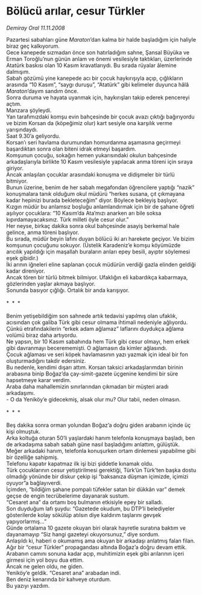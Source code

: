 # Bölücü arılar, cesur Türkler

*Demiray Oral 11.11.2008*

<div class="taraf_structure_2col_1zq">
<div class="margen_n">



 <p>Pazartesi sabahları güne <i>Maraton</i>’dan kalma bir halde başladığım için haliyle biraz geç kalkıyorum. <br/>Gece kanepede sızmadan önce son hatırladığım sahne, Şansal Büyüka ve Erman Toroğlu’nun günün anlam ve önemi vesilesiyle taktıkları, üzerlerinde Atatürk baskısı olan 10 Kasım kravatlarıydı. Bu sırada rüyalar âlemine dalmışım. <br/>Sabah gözümü yine kanepede acı bir çocuk haykırışıyla açıp, çığlıkların arasında “10 Kasım”, “saygı duruşu”, “Atatürk” gibi kelimeler duyunca hâlâ <i>Maraton</i>’dayım sandım önce. <br/>Sonra duruma ve hayata uyanmak için, haykırışları takip ederek pencereyi açtım. <br/>Manzara şöyleydi. <br/>Yan tarafımızdaki komşu evin bahçesinde bir çocuk avazı çıktığı bağırıyordu ve bizim Korsan da (köpeğimiz olur) kart sesiyle ona karşılık verme yarışındaydı. <br/>Saat 9.30’a geliyordu. <br/>Korsan’ı seri havlama durumundan homurdanma aşamasına geçirmeyi başardıktan sonra olan biteni idrak etmeyi başardım. <br/>Komşunun çocuğu, sokağın hemen yukarısındaki okulun bahçesinde arkadaşlarıyla birlikte 10 Kasım vesilesiyle yapılacak anma töreni için sıraya giriyor. <br/>Ancak anlaşılan çocuklar arasındaki konuşma ve didişmeler bir türlü bitmiyor. <br/>Bunun üzerine, benim de her sabah megafondan öğrencilere yaptığı “nazik” konuşmalara tanık olduğum okul müdürü “herkes susana, çıt çıkmayana kadar hepinizi burada bekleteceğim” diyor. Böylece bekleyiş başlıyor. <br/>Kızgın müdür bu anlamsız boşluğu anlamlandırmak için bir de şahane öğreti aşılıyor çocuklara: “10 Kasım’da Ata’mızı anarken arı bile soksa kıpırdamayacaksınız. Türk milleti öyle cesur olur.” <br/>Her neyse, birkaç dakika sonra okul bahçesinde asayiş berkemal hale gelince, anma töreni başlıyor. <br/>Bu sırada, müdür beyin lafını duyan bölücü iki arı harekete geçiyor. Ve bizim komşunun çocuğunu sokuyor. (Üstelik Karadeniz’e komşu köyümüzde arıcılık yapıldığı için maşallah buraların arıları epey besili, ayıptır söylemesi eşek gibidir.) <br/>İki arının iğneleri eline saplanan çocuk müdürün verdiği gazla elinden geldiği kadar direniyor. <br/>Ancak tören bir türlü bitmek bilmiyor. Ufaklığın eli kabardıkça kabarmaya, gözlerinden yaşlar akmaya başlıyor. <br/>Sonunda basıyor çığlığı. Ortalık bir anda karışıyor.<br/><br/>*  *  * <br/><br/>Benim yetişebildiğim son sahnede artık tedavisi yapılmış olan ufaklık, acısından çok galiba Türk gibi cesur olmama ihtimali nedeniyle ağlıyordu. <br/>Çünkü etrafındakilerin “erkek adam ağlamaz” laflarını duydukça ağlama volümü biraz daha artıyordu. <br/>Ne yapsın, bir 10 Kasım sabahında hem Türk gibi cesur olmayı, hem erkek gibi davranmayı becerememişti. O ağlamasın da kimler ağlasındı. <br/>Çocuk ağlaması ve seri köpek havlamasının yazı yazmak için ideal bir fon oluşturmadığını takdir edersiniz. <br/>Bu nedenle, kendimi dışarı attım. Korsan taksici arkadaşlarımdan birinin arabasına binip Boğaz’da çay-simit-gazete üçgenine kendimi bir süre hapsetmeye karar verdim. <br/>Araba daha mahallemizin sınırlarından çıkmadan bir müşteri aradı arkadaşımı. <br/>- O da Yeniköy’e gidecekmiş, alsak olur mu? Olur tabii, neden olmasın. <br/><br/>*  *  * <br/><br/>Beş dakika sonra orman yolundan Boğaz’a doğru giden arabanın içinde üç kişi olmuştuk. <br/>Arka koltuğa oturan 50’li yaşlardaki hanım telefonla konuşmaya başladı, ben de arkadaşıma sabah sabah güne nasıl başladığımı anlattım, gülüştük. <br/>Meğer arkadaki hanım, telefonla konuşurken ortam dinlemesi yapabilme gibi bir özelliğe sahipmiş. <br/>Telefonu kapatır kapatmaz ilk işi bizi şiddetle kınamak oldu. <br/>Türk çocuklarının cesur yetiştirilmesi gerektiği, Türk’ün Türk’ten başka dostu olmadığı yönünde bir diskur çekip işi “baksanıza düşman içimizde, içimizi oyuyor”a bağlayıverdi. <br/>İçimden, “bildiğim şahane pompalı tüfekler satan bir dükkân var” demek geçse de engin tecrübelerime dayanarak sustum. <br/>“Cesaret ana” da ortamı boş bulmanın etkisiyle epey bir salladı. <br/>Son duyduğum lafı şuydu: “Gazetede okudum, bu DTP’li belediyeler gösterilerde kolay sökülüp atılsın diye kaldırım taşlarını gevşek yapıyorlarmış…” <br/>Günde ortalama 10 gazete okuyan biri olarak hayretle suratına baktım ve dayanamayıp “Siz hangi gazeteyi okuyorsunuz,” diye sordum. <br/>Anlaşıldı ki, haberi o okumamış ama okuyan bir arkadaşı anlatmış falan filan. <br/>Ağır bir “cesur Türkler” propagandası altında Boğaz’a doğru devam ettik. <br/>Arabanın camını sonuna kadar açıp, muhitimizin eşek gibi arılarının içeri girmesi için yol boyu dua ettim. <br/>Ancak ne gelen oldu, ne giden. <br/>Yeniköy’e geldik. “Cesaret ana” arabadan indi. <br/>Ben deniz kenarında bir kahveye oturdum. <br/>Bu yazıyı yazdım.</p>

<br/>


<div id="taraf_not">
</div>

</div>


</div>
